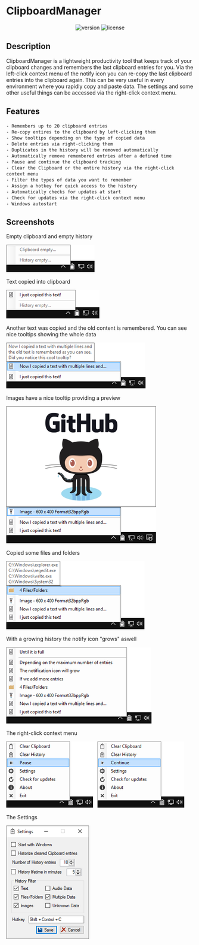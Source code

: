# ClipboardManager

<p align="center">
<img alt="version" src="https://img.shields.io/badge/version-1.7-brightgreen.svg" height="20px">  <img alt="license" src="https://img.shields.io/badge/license-GNU%20GPLv3-blue.svg" height="20px">
</p>

Description
--------------

ClipboardManager is a lightweight productivity tool that keeps track of your clipboard changes and remembers the last clipboard entries for you. Via the left-click context menu of the notify icon you can re-copy the last clipboard entries into the clipboard again. This can be very useful in every environment where you rapidly copy and paste data. The settings and some other useful things can be accessed via the right-click context menu.

Features
--------------

	- Remembers up to 20 clipboard entries
	- Re-copy entires to the clipboard by left-clicking them
	- Show tooltips depending on the type of copied data
	- Delete entries via right-clicking them
	- Duplicates in the history will be removed automatically
	- Automatically remove remembered entries after a defined time
	- Pause and continue the clipboard tracking
	- Clear the Clipboard or the entire history via the right-click context menu
	- Filter the types of data you want to remember
	- Assign a hotkey for quick access to the history
	- Automatically checks for updates at start
	- Check for updates via the right-click context menu
	- Windows autostart

Screenshots
--------------

Empty clipboard and empty history

![Screenshot1](https://raw.githubusercontent.com/nein23/userContent/master/ClipboardManager/Screenshots/1.png)


Text copied into clipboard

![Screenshot2](https://raw.githubusercontent.com/nein23/userContent/master/ClipboardManager/Screenshots/2.png)


Another text was copied and the old content is remembered. You can see nice tooltips showing the whole data

![Screenshot3](https://raw.githubusercontent.com/nein23/userContent/master/ClipboardManager/Screenshots/3.png)


Images have a nice tooltip providing a preview

![Screenshot4](https://raw.githubusercontent.com/nein23/userContent/master/ClipboardManager/Screenshots/4.png)


Copied some files and folders

![Screenshot5](https://raw.githubusercontent.com/nein23/userContent/master/ClipboardManager/Screenshots/5.png)


With a growing history the notify icon "grows" aswell

![Screenshot6](https://raw.githubusercontent.com/nein23/userContent/master/ClipboardManager/Screenshots/6.png)


The right-click context menu
 
![Screenshot7](https://raw.githubusercontent.com/nein23/userContent/master/ClipboardManager/Screenshots/7.png)


The Settings

![Screenshot8](https://raw.githubusercontent.com/nein23/userContent/master/ClipboardManager/Screenshots/8.png)